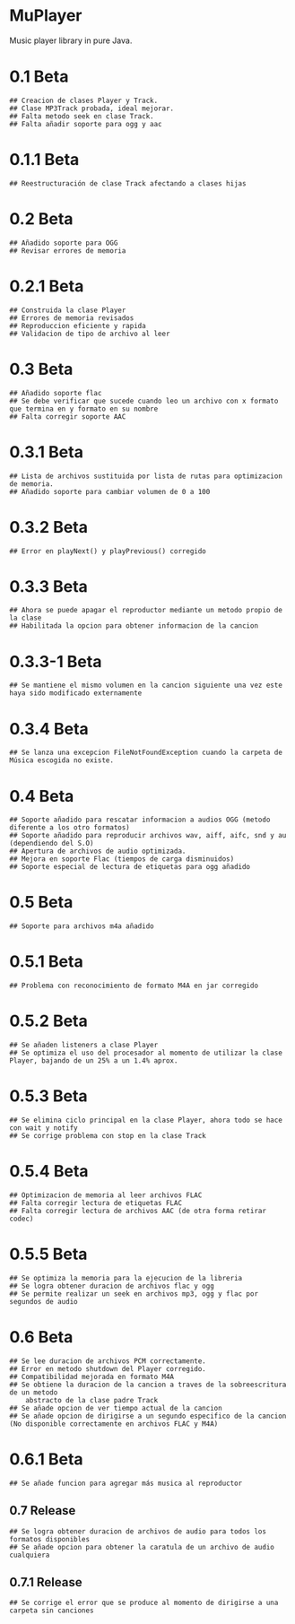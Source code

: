 # MuPlayer
Music player library in pure Java.

# 0.1 Beta
	## Creacion de clases Player y Track.
	## Clase MP3Track probada, ideal mejorar.
	## Falta metodo seek en clase Track.
	## Falta añadir soporte para ogg y aac
# 0.1.1 Beta
	## Reestructuración de clase Track afectando a clases hijas
# 0.2 Beta
	## Añadido soporte para OGG
	## Revisar errores de memoria
# 0.2.1 Beta
	## Construida la clase Player
	## Errores de memoria revisados
	## Reproduccion eficiente y rapida
	## Validacion de tipo de archivo al leer

# 0.3 Beta
	## Añadido soporte flac
	## Se debe verificar que sucede cuando leo un archivo con x formato que termina en y formato en su nombre
	## Falta corregir soporte AAC

# 0.3.1 Beta
	## Lista de archivos sustituida por lista de rutas para optimizacion de memoria.
	## Añadido soporte para cambiar volumen de 0 a 100	
# 0.3.2 Beta
	## Error en playNext() y playPrevious() corregido
# 0.3.3 Beta
	## Ahora se puede apagar el reproductor mediante un metodo propio de la clase
	## Habilitada la opcion para obtener informacion de la cancion
# 0.3.3-1 Beta
    ## Se mantiene el mismo volumen en la cancion siguiente una vez este haya sido modificado externamente
# 0.3.4 Beta
	## Se lanza una excepcion FileNotFoundException cuando la carpeta de Música escogida no existe.
# 0.4 Beta
	## Soporte añadido para rescatar informacion a audios OGG (metodo diferente a los otro formatos)
	## Soporte añadido para reproducir archivos wav, aiff, aifc, snd y au (dependiendo del S.O)
	## Apertura de archivos de audio optimizada.
	## Mejora en soporte Flac (tiempos de carga disminuidos)
	## Soporte especial de lectura de etiquetas para ogg añadido
# 0.5 Beta
	## Soporte para archivos m4a añadido
# 0.5.1 Beta
	## Problema con reconocimiento de formato M4A en jar corregido
# 0.5.2 Beta
	## Se añaden listeners a clase Player	
	## Se optimiza el uso del procesador al momento de utilizar la clase Player, bajando de un 25% a un 1.4% aprox.
# 0.5.3 Beta
	## Se elimina ciclo principal en la clase Player, ahora todo se hace con wait y notify
	## Se corrige problema con stop en la clase Track
# 0.5.4 Beta
	## Optimizacion de memoria al leer archivos FLAC
	## Falta corregir lectura de etiquetas FLAC
	## Falta corregir lectura de archivos AAC (de otra forma retirar codec)
# 0.5.5 Beta
	## Se optimiza la memoria para la ejecucion de la libreria
	## Se logra obtener duracion de archivos flac y ogg
	## Se permite realizar un seek en archivos mp3, ogg y flac por segundos de audio
# 0.6 Beta
	## Se lee duracion de archivos PCM correctamente.
	## Error en metodo shutdown del Player corregido.
	## Compatibilidad mejorada en formato M4A
	## Se obtiene la duracion de la cancion a traves de la sobreescritura de un metodo 
		abstracto de la clase padre Track
	## Se añade opcion de ver tiempo actual de la cancion
	## Se añade opcion de dirigirse a un segundo especifico de la cancion (No disponible correctamente en archivos FLAC y M4A)
# 0.6.1 Beta
	## Se añade funcion para agregar más musica al reproductor

## 0.7 Release
	## Se logra obtener duracion de archivos de audio para todos los formatos disponibles
	## Se añade opcion para obtener la caratula de un archivo de audio cualquiera
## 0.7.1 Release
	## Se corrige el error que se produce al momento de dirigirse a una carpeta sin canciones
